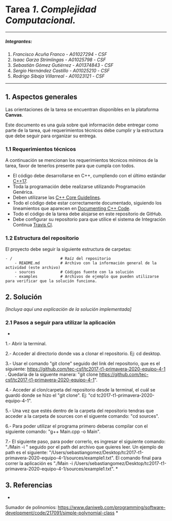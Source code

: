 # Tarea *1*. *Complejidad Computacional.*

---

##### Integrantes:
1. *Francisco Acuña Franco* - *A01027294* - *CSF*
2. *Isaac Garza Strimlingas* - *A01025798* - *CSF*
3. *Sebastián Gómez Gutiérrez* - *A01374843* - *CSF*
4. *Sergio Hernández Castillo* - *A01025210* - *CSF*
5. *Rodrigo Sibaja Villarreal* - *A01023121* - *CSF*

---
## 1. Aspectos generales

Las orientaciones de la tarea se encuentran disponibles en la plataforma **Canvas**.

Este documento es una guía sobre qué información debe entregar como parte de la tarea, qué requerimientos técnicos debe cumplir y la estructura que debe seguir para organizar su entrega.


### 1.1 Requerimientos técnicos

A continuación se mencionan los requerimientos técnicos mínimos de la tarea, favor de tenerlos presente para que cumpla con todos.

* El código debe desarrollarse en C++, cumpliendo con el último estándar [C++17](https://isocpp.org/std/the-standard).
* Toda la programación debe realizarse utilizando Programación Genérica.
* Deben utilizarse las [C++ Core Guidelines](https://github.com/isocpp/CppCoreGuidelines/blob/master/CppCoreGuidelines.md).
* Todo el código debe estar correctamente documentado, siguiendo los lineamientos que aparecen en [Documenting C++ Code](https://developer.lsst.io/cpp/api-docs.html).
* Todo el código de la tarea debe alojarse en este repositorio de GitHub.
* Debe configurar su repositorio para que utilice el sistema de Integración Continua [Travis CI](https://travis-ci.org/).

### 1.2 Estructura del repositorio

El proyecto debe seguir la siguiente estructura de carpetas:
```
- / 			        # Raíz del repositorio
    - README.md			# Archivo con la información general de la actividad (este archivo)
    - sources  			# Códigos fuente con la solución
    - examples			# Archivos de ejemplo que pueden utilizarse para verificar que la solución funciona.
```

## 2. Solución

*[Incluya aquí una explicación de la solución implementada]*

### 2.1 Pasos a seguir para utilizar la aplicación

*
1.- Abrir la terminal.

2.- Acceder al directorio donde vas a clonar el repositorio. Ej: cd desktop.

3.- Usar el comando "git clone" seguido del link del repositorio, que es  el siguiente: https://github.com/tec-csf/tc2017-t1-primavera-2020-equipo-4-1 . Quedaria de la siguente manera: "git clone https://github.com/tec-csf/tc2017-t1-primavera-2020-equipo-4-1".

4.- Acceder al clon/carpeta del repositorio desde la terminal, el cuál se guardó donde se hizo el "git clone". Ej: "cd tc2017-t1-primavera-2020-equipo-4-1".

5.- Una vez que estés dentro de la carpeta del repositorio tendras que acceder a la carpeta de sources con el siguente comando: "cd sources".

6.- Para poder utilizar el programa primero deberas compilar con el siguiente comando: "g++ Main.cpp -o Main". 

7.- El siguiente paso, para poder correrlo, es ingresar el siguiente comando: "./Main -i " seguido por el path del archivo que quieres leer. 
Un ejemplo de path es el siguiente: "/Users/sebastiangomez/Desktop/tc2017-t1-primavera-2020-equipo-4-1/sources/example1.txt". 
El comando final para correr la aplicación es "./Main -i /Users/sebastiangomez/Desktop/tc2017-t1-primavera-2020-equipo-4-1/sources/example1.txt".
*

## 3. Referencias

*
Sumador de polinomios: https://www.daniweb.com/programming/software-development/code/217091/simple-polynomial-class
*
